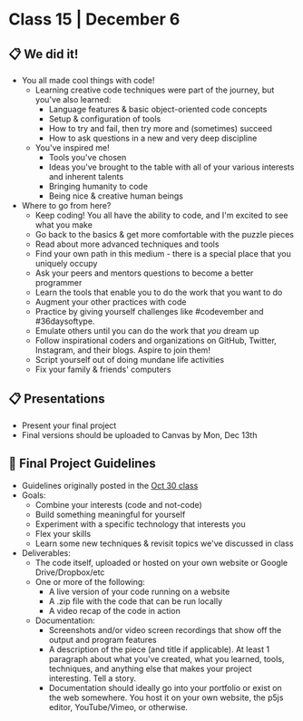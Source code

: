 # Class 15 | December 6

## 📋 We did it!

* You all made cool things with code!
  * Learning creative code techniques were part of the journey, but you've also learned:
    * Language features & basic object-oriented code concepts
    * Setup & configuration of tools
    * How to try and fail, then try more and (sometimes) succeed
    * How to ask questions in a new and very deep discipline
  * You've inspired me!
    * Tools you've chosen
    * Ideas you've brought to the table with all of your various interests and inherent talents
    * Bringing humanity to code
    * Being nice & creative human beings
* Where to go from here?
  * Keep coding! You all have the ability to code, and I'm excited to see what you make
  * Go back to the basics & get more comfortable with the puzzle pieces
  * Read about more advanced techniques and tools
  * Find your own path in this medium - there is a special place that you uniquely occupy
  * Ask your peers and mentors questions to become a better programmer
  * Learn the tools that enable you to do the work that you want to do
  * Augment your other practices with code
  * Practice by giving yourself challenges like #codevember and #36daysoftype. 
  * Emulate others until you can do the work that *you* dream up
  * Follow inspirational coders and organizations on GitHub, Twitter, Instagram, and their blogs. Aspire to join them!
  * Script yourself out of doing mundane life activities
  * Fix your family & friends' computers

## 📋 Presentations

* Present your final project
* Final versions should be uploaded to Canvas by Mon, Dec 13th

## 📝 Final Project Guidelines

* Guidelines originally posted in the [Oct 30 class](./2022-10-31.md)
* Goals:
  * Combine your interests (code and not-code)
  * Build something meaningful for yourself
  * Experiment with a specific technology that interests you
  * Flex your skills
  * Learn some new techniques & revisit topics we've discussed in class
* Deliverables:
  * The code itself, uploaded or hosted on your own website or Google Drive/Dropbox/etc
  * One or more of the following: 
    * A live version of your code running on a website
    * A .zip file with the code that can be run locally
    * A video recap of the code in action
  * Documentation:
    * Screenshots and/or video screen recordings that show off the output and program features
    * A description of the piece (and title if applicable). At least 1 paragraph about what you've created, what you learned, tools, techniques, and anything else that makes your project interesting. Tell a story.
    * Documentation should ideally go into your portfolio or exist on the web somewhere. You host it on your own website, the p5js editor, YouTube/Vimeo, or otherwise.
